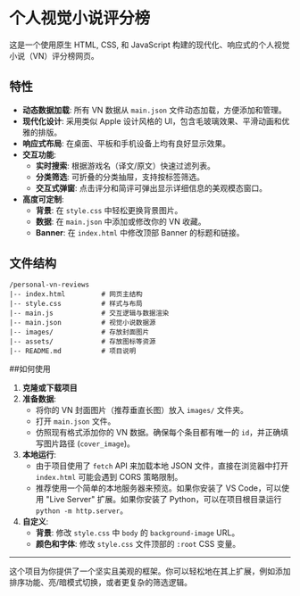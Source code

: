 # 个人视觉小说评分榜

这是一个使用原生 HTML, CSS, 和 JavaScript 构建的现代化、响应式的个人视觉小说（VN）评分榜网页。

## 特性

- **动态数据加载**: 所有 VN 数据从 `main.json` 文件动态加载，方便添加和管理。
- **现代化设计**: 采用类似 Apple 设计风格的 UI，包含毛玻璃效果、平滑动画和优雅的排版。
- **响应式布局**: 在桌面、平板和手机设备上均有良好显示效果。
- **交互功能**:
    - **实时搜索**: 根据游戏名（译文/原文）快速过滤列表。
    - **分类筛选**: 可折叠的分类抽屉，支持按标签筛选。
    - **交互式弹窗**: 点击评分和简评可弹出显示详细信息的美观模态窗口。
- **高度可定制**:
    - **背景**: 在 `style.css` 中轻松更换背景图片。
    - **数据**: 在 `main.json` 中添加或修改你的 VN 收藏。
    - **Banner**: 在 `index.html` 中修改顶部 Banner 的标题和链接。

## 文件结构

```
/personal-vn-reviews
|-- index.html         # 网页主结构
|-- style.css          # 样式与布局
|-- main.js            # 交互逻辑与数据渲染
|-- main.json          # 视觉小说数据源
|-- images/            # 存放封面图片
|-- assets/            # 存放图标等资源
|-- README.md          # 项目说明
```

##如何使用

1.  **克隆或下载项目**
2.  **准备数据**:
    - 将你的 VN 封面图片（推荐垂直长图）放入 `images/` 文件夹。
    - 打开 `main.json` 文件。
    - 仿照现有格式添加你的 VN 数据。确保每个条目都有唯一的 `id`，并正确填写图片路径 (`cover_image`)。
3.  **本地运行**:
    - 由于项目使用了 `fetch` API 来加载本地 JSON 文件，直接在浏览器中打开 `index.html` 可能会遇到 CORS 策略限制。
    - 推荐使用一个简单的本地服务器来预览。如果你安装了 VS Code，可以使用 "Live Server" 扩展。如果你安装了 Python，可以在项目根目录运行 `python -m http.server`。
4.  **自定义**:
    - **背景**: 修改 `style.css` 中 `body` 的 `background-image` URL。
    - **颜色和字体**: 修改 `style.css` 文件顶部的 `:root` CSS 变量。

---

这个项目为你提供了一个坚实且美观的框架。你可以轻松地在其上扩展，例如添加排序功能、亮/暗模式切换，或者更复杂的筛选逻辑。